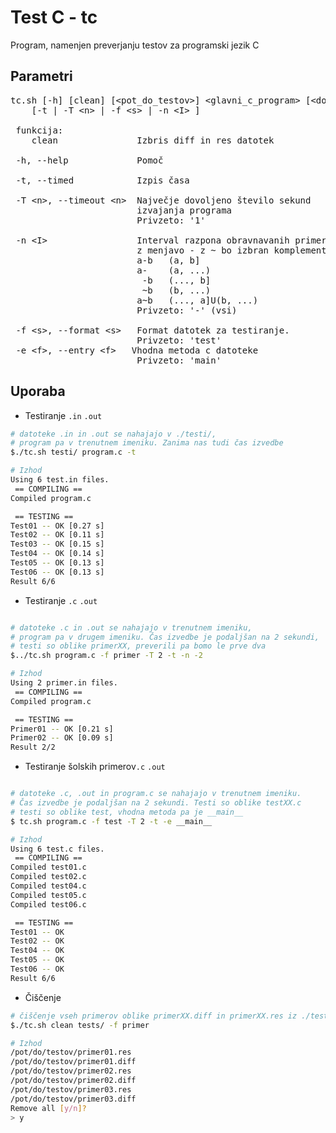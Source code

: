 # Test C - tc

Program, namenjen preverjanju testov za programski jezik C


Parametri
--

<pre>
tc.sh [-h] [clean] [&ltpot_do_testov>] &ltglavni_c_program> [&ltdodatni_c_program_1> ...]
    [-t | -T &ltn> | -f &lts> | -n &ltI> ] 

 funkcija:
    clean               Izbris diff in res datotek

 -h, --help             Pomoč

 -t, --timed            Izpis časa

 -T &ltn>, --timeout &ltn>  Največje dovoljeno število sekund
                        izvajanja programa
                        Privzeto: '1'

 -n &ltI>                 Interval razpona obravnavanih primerov.
                        z menjavo - z ~ bo izbran komplement
                        a-b   (a, b]
                        a-    (a, ...)
                         -b   (..., b]
                         ~b   (b, ...)
                        a~b   (..., a]U(b, ...)
                        Privzeto: '-' (vsi)

 -f &lts>, --format &lts>   Format datotek za testiranje.
                        Privzeto: 'test'
 -e &ltf>, --entry &ltf>   Vhodna metoda c datoteke
                        Privzeto: 'main'
</pre>

Uporaba
--
 - Testiranje `.in` `.out`
```bash
# datoteke .in in .out se nahajajo v ./testi/,
# program pa v trenutnem imeniku. Zanima nas tudi čas izvedbe
$./tc.sh testi/ program.c -t

# Izhod
Using 6 test.in files.
 == COMPILING ==
Compiled program.c

 == TESTING ==
Test01 -- OK [0.27 s]
Test02 -- OK [0.11 s]
Test03 -- OK [0.15 s]
Test04 -- OK [0.14 s]
Test05 -- OK [0.13 s]
Test06 -- OK [0.13 s]
Result 6/6
```

 - Testiranje `.c` `.out`
```bash

# datoteke .c in .out se nahajajo v trenutnem imeniku,
# program pa v drugem imeniku. Čas izvedbe je podaljšan na 2 sekundi,
# testi so oblike primerXX, preverili pa bomo le prve dva
$../tc.sh program.c -f primer -T 2 -t -n -2

# Izhod
Using 2 primer.in files.
 == COMPILING ==
Compiled program.c

 == TESTING ==
Primer01 -- OK [0.21 s]
Primer02 -- OK [0.09 s]
Result 2/2
```
 - Testiranje šolskih primerov`.c` `.out`
```bash

# datoteke .c, .out in program.c se nahajajo v trenutnem imeniku.
# Čas izvedbe je podaljšan na 2 sekundi. Testi so oblike testXX.c
# testi so oblike test, vhodna metoda pa je __main__
$ tc.sh program.c -f test -T 2 -t -e __main__

# Izhod
Using 6 test.c files.
 == COMPILING ==
Compiled test01.c
Compiled test02.c
Compiled test04.c
Compiled test05.c
Compiled test06.c

 == TESTING ==
Test01 -- OK
Test02 -- OK
Test04 -- OK
Test05 -- OK
Test06 -- OK
Result 6/6
```
- Čiščenje

```bash
# čiščenje vseh primerov oblike primerXX.diff in primerXX.res iz ./tests/
$./tc.sh clean tests/ -f primer

# Izhod
/pot/do/testov/primer01.res
/pot/do/testov/primer01.diff
/pot/do/testov/primer02.res
/pot/do/testov/primer02.diff
/pot/do/testov/primer03.res
/pot/do/testov/primer03.diff
Remove all [y/n]?
> y
```
